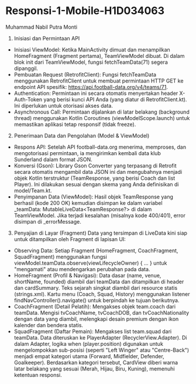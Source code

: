 # Responsi-1-Mobile-H1D034063
Muhammad Nabil Putra Monti

1. Inisiasi dan Permintaan API
- Inisiasi ViewModel: Ketika MainActivity dimuat dan menampilkan HomeFragment (Fragment pertama), TeamViewModel dibuat. Di dalam blok init dari TeamViewModel, fungsi fetchTeamData(71) segera dipanggil.
- Pembuatan Request (RetrofitClient): Fungsi fetchTeamData menggunakan RetrofitClient untuk membuat permintaan HTTP GET ke endpoint API spesifik: https://api.football-data.org/v4/teams/71.
- Authentication: Permintaan ini secara otomatis menyertakan header X-Auth-Token yang berisi kunci API Anda (yang diatur di RetrofitClient.kt). Ini diperlukan untuk otorisasi akses data.
- Asynchronous Call: Permintaan dijalankan di latar belakang (background thread) menggunakan Kotlin Coroutines (viewModelScope.launch) untuk memastikan aplikasi tetap responsif (tidak freeze).

2. Penerimaan Data dan Pengolahan (Model & ViewModel)
- Respons API: Setelah API football-data.org menerima, memproses, dan mengotorisasi permintaan, ia mengirimkan kembali data klub Sunderland dalam format JSON.
- Konversi (Gson): Library Gson Converter yang terpasang di Retrofit secara otomatis mengambil data JSON ini dan mengubahnya menjadi objek Kotlin terstruktur (TeamResponse, yang berisi Coach dan list Player). Ini   dilakukan sesuai dengan skema yang Anda definisikan di model/Team.kt.
- Penyimpanan Data (ViewModel): Hasil objek TeamResponse yang berhasil (kode 200 OK) kemudian disimpan ke dalam variabel _teamData: MutableLiveData<TeamResponse?> di dalam TeamViewModel. Jika terjadi kesalahan      (misalnya kode 400/401), error disimpan di _errorMessage.
3. Penyajian di Layar (Fragment)
Data yang tersimpan di LiveData kini siap untuk ditampilkan oleh Fragment di lapisan UI:
- Observing Data: Setiap Fragment (HomeFragment, CoachFragment, SquadFragment) menggunakan fungsi viewModel.teamData.observe(viewLifecycleOwner) { ... } untuk "mengamati" atau mendengarkan perubahan pada data.
- HomeFragment (Profil & Navigasi):
  Data dasar (name, venue, shortName, founded) diambil dari teamData dan ditampilkan di header dan cardSummary.
  Teks sejarah singkat diambil dari resource statis (strings.xml).
  Kartu menu (Coach, Squad, History) menggunakan listener findNavController().navigate() untuk berpindah ke tujuan berikutnya.
- CoachFragment (Detail Pelatih):
  Mengakses objek team.coach dari teamData.
  Mengisi tvCoachName, tvCoachDOB, dan tvCoachNationality dengan data yang diambil, melengkapi desain premium dengan ikon kalender dan bendera statis.
- SquadFragment (Daftar Pemain):
  Mengakses list team.squad dari teamData.
  Data diteruskan ke PlayerAdapter (RecyclerView.Adapter).
  Di dalam Adapter, logika when (player.position) digunakan untuk mengelompokkan sub-posisi (seperti "Left Winger" atau "Centre-Back") menjadi empat kategori utama (Forward, Midfielder, Defender, Goalkeeper).
  Berdasarkan kategori tersebut, CardView diberi warna latar belakang yang sesuai (Merah, Hijau, Biru, Kuning), memenuhi ketentuan responsi.
